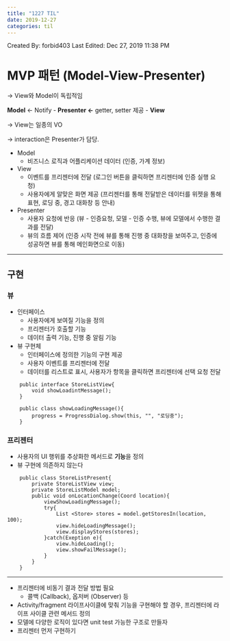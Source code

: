 ```yaml
---
title: "1227 TIL"
date: 2019-12-27
categories: til
---
```


Created By: forbid403
Last Edited: Dec 27, 2019 11:38 PM

# MVP 패턴 (Model-View-Presenter)

→ View와 Model이 독립적임

**Model** ← Notify - **Presenter ←** getter, setter 제공 - **View**

→ View는 일종의 VO

→ interaction은 Presenter가 담당.

- Model
    - 비즈니스 로직과 어플리케이션 데이터 (인증, 가계 정보)
- View
    - 이벤트를 프리젠터에 전달 (로그인 버튼을 클릭하면 프리젠터에 인증 실행 요청)
    - 사용자에게 알맞은 화면 제공 (프리젠터를 통해 전달받은 데이터를 위젯을 통해 표현, 로딩 중, 경고 대화창 등 안내)
- Presenter
    - 사용자 요청에 반응 (뷰 - 인증요청, 모델 - 인증 수행, 뷰에 모델에서 수행한 결과를 전달)
    - 뷰의 흐름 제어 (인증 시작 전에 뷰를 통해 진행 중 대화창을 보여주고, 인증에 성공하면 뷰를 통해 메인화면으로 이동)

---

## 구현

### 뷰

- 인터페이스
    - 사용자에게 보여질 기능을 정의
    - 프리젠터가 호출할 기능
    - 데이터 출력 기능, 진행 중 알림 기능
- 뷰 구현체
    - 인터페이스에 정의한 기능의 구현 제공
    - 사용자 이벤트를 프리젠터에 전달
    - 데이터를 리스트로 표시, 사용자가 항목을 클릭하면 프리젠터에 선택 요청 전달
```
    public interface StoreListView{
    	void showLoadintMessage();
    }

    public class showLoadingMessage(){
    	progress = ProgressDialog.show(this, "", "로딩중");
    }
```

### 프리젠터

- 사용자의 UI 행위를 추상화한 메서드로 **기능**을 정의
- 뷰 구현에 의존하지 않는다
```
    public class StoreListPresent{
    	private StoreListView view;
    	private StoreListModel model;
    	public void onLocationChange(Coord location){
    		viewShowLoadingMessage();
    		try{
    			List <Store> stores = model.getStoresIn(location, 100);
    			view.hideLoadingMessage();
    			view.displayStores(stores);
    		}catch(Exeption e){
    			view.hideLoading();
    			view.showFailMessage();
    		}
    	}
    }
```
---

- 프리젠터에 비동기 결과 전달 방법 필요
    - 콜백 (Callback), 옵저버 (Observer) 등
- Activity/fragment 라이프사이클에 맞춰 기능을 구현해야 할 경우, 프리젠터에 라이프 사이클 관련 메서드 정의
- 모델에 다양한 로직이 있다면 unit test 가능한 구조로 만들자
- 프리젠터 먼저 구현하기
